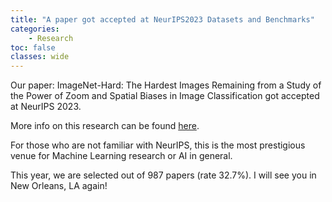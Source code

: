 ```yaml
---
title: "A paper got accepted at NeurIPS2023 Datasets and Benchmarks"
categories: 
    - Research
toc: false
classes: wide
---
```


Our paper: ImageNet-Hard: The Hardest Images Remaining from a Study of the Power of Zoom and Spatial Biases in Image Classification got accepted at NeurIPS 2023.

More info on this research can be found [here](https://anhnguyen.me/project/imagenet-hard/).

For those who are not familiar with NeurIPS, this is the most prestigious venue for Machine Learning research or AI in general. 

This year, we are selected out of 987 papers (rate 32.7%). I will see you in New Orleans, LA again!